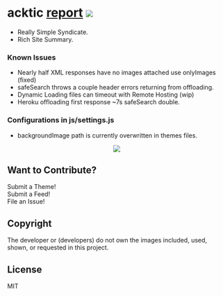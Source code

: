 # acktic <a href='https://gtmetrix.com/reports/acktic.github.io/ZKQjuDMS/' target='_blank'>report</a> <img src='https://img.shields.io/github/license/acktic/acktic.github.io?style=social'>

  - Really Simple Syndicate.
  - Rich Site Summary.

### Known Issues

* Nearly half XML responses have no images attached use onlyImages (fixed)
* safeSearch throws a couple header errors returning from offloading.
* Dynamic Loading files can timeout with Remote Hosting (wip)
* Heroku offloading first response ~7s safeSearch double.

### Configurations in js/settings.js

* backgroundImage path is currently overwritten in themes files.

<p align='center'><img src='screenshots/Preview.gif'></p>

Want to Contribute?
----

Submit a Theme!<br>
Submit a Feed!<br>
File an Issue!<br>

Copyright
----

The developer or (developers) do not own the images included, used, shown, or requested in this project.

License
----

MIT
